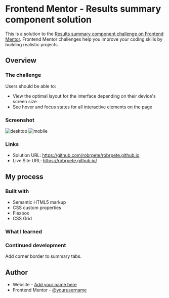 # Frontend Mentor - Results summary component solution

This is a solution to the [Results summary component challenge on Frontend Mentor](https://www.frontendmentor.io/challenges/results-summary-component-CE_K6s0maV). Frontend Mentor challenges help you improve your coding skills by building realistic projects.

## Overview

### The challenge

Users should be able to:

- View the optimal layout for the interface depending on their device's screen size
- See hover and focus states for all interactive elements on the page

### Screenshot
![desktop](../../../Pictures/code/desktopViewQR.PNG)
![mobile](../../../Pictures/code/mobileViewQR.PNG)
### Links

- Solution URL: https://github.com/robrpete/robrpete.github.io
- Live Site URL: https://robrpete.github.io/

## My process

### Built with

- Semantic HTML5 markup
- CSS custom properties
- Flexbox
- CSS Grid

### What I learned



### Continued development

Add corner border to summary tabs.

## Author

- Website - [Add your name here](https://www.your-site.com)
- Frontend Mentor - [@yourusername](https://www.frontendmentor.io/profile/yourusername)